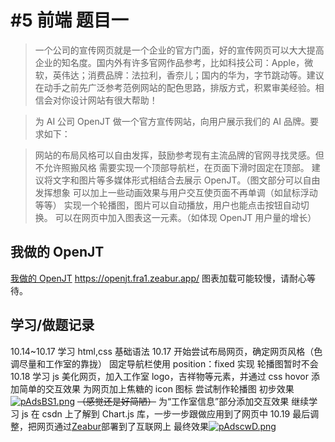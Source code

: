 # #5 前端 题目一

> 一个公司的宣传网页就是一个企业的官方门面，好的宣传网页可以大大提高企业的知名度。国内外有许多官网作品参考，比如科技公司：Apple，微软，英伟达；消费品牌：法拉利，香奈儿；国内的华为，字节跳动等。建议在动手之前先广泛参考范例网站的配色思路，排版方式，积累审美经验。相信会对你设计网站有很大帮助！

> 为 AI 公司 OpenJT 做一个官方宣传网站，向用户展示我们的 AI 品牌。要求如下：

> 网站的布局风格可以自由发挥，鼓励参考现有主流品牌的官网寻找灵感。但不允许照搬风格
> 需要实现一个顶部导航栏，在页面下滑时固定在顶部。
> 建议将文字和图片等多媒体形式相结合去展示 OpenJT。（图文部分可以自由发挥想象
> 可以加上一些动画效果与用户交互使页面不再单调（如鼠标浮动等等）
> 实现一个轮播图，图片可以自动播放，用户也能点击按钮自动切换。
> 可以在网页中加入图表这一元素。（如体现 OpenJT 用户量的增长）

## 我做的 OpenJT

[我做的 OpenJT](https://openjt.fra1.zeabur.app/)
https://openjt.fra1.zeabur.app/
图表加载可能较慢，请耐心等待。

## 学习/做题记录

10.14~10.17
学习 html,css 基础语法
10.17
开始尝试布局网页，确定网页风格（色调尽量和工作室的靠拢）
固定导航栏使用 position：fixed 实现
轮播图暂时不会
10.18
学习 js
美化网页，加入工作室 logo，吉祥物等元素，并通过 css hovor 添加简单的交互效果
为网页加上焦糖的 icon 图标
尝试制作轮播图
初步效果
[![pAdsBS1.png](https://s21.ax1x.com/2024/10/23/pAdsBS1.png)](https://imgse.com/i/pAdsBS1)
~~（感觉还是好简陋）~~
为“工作室信息”部分添加交互效果
继续学习 js
在 csdn 上了解到 Chart.js 库，一步一步跟做应用到了网页中
10.19
最后调整，把网页通过[Zeabur](https://zeabur.com/zh-CN)部署到了互联网上
最终效果[![pAdscwD.png](https://s21.ax1x.com/2024/10/23/pAdscwD.png)](https://imgse.com/i/pAdscwD)
